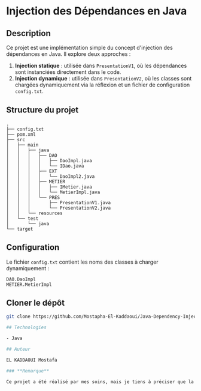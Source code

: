 # Injection des Dépendances en Java

## Description

Ce projet est une implémentation simple du concept d'injection des dépendances en Java. Il explore deux approches :

1. **Injection statique** : utilisée dans `PresentationV1`, où les dépendances sont instanciées directement dans le code.
2. **Injection dynamique** : utilisée dans `PresentationV2`, où les classes sont chargées dynamiquement via la réflexion et un fichier de configuration `config.txt`.

## Structure du projet

```
.
├── config.txt
├── pom.xml
├── src
│   ├── main
│   │   ├── java
│   │   │   ├── DAO
│   │   │   │   ├── DaoImpl.java
│   │   │   │   └── IDao.java
│   │   │   ├── EXT
│   │   │   │   └── DaoImpl2.java
│   │   │   ├── METIER
│   │   │   │   ├── IMetier.java
│   │   │   │   └── MetierImpl.java
│   │   │   └── PRES
│   │   │       ├── PresentationV1.java
│   │   │       └── PresentationV2.java
│   │   └── resources
│   └── test
│       └── java
└── target
```

## Configuration

Le fichier `config.txt` contient les noms des classes à charger dynamiquement :

```
DAO.DaoImpl
METIER.MetierImpl
```

## Cloner le dépôt
   ```bash
   git clone https://github.com/Mostapha-El-Kaddaoui/Java-Dependency-Injection-Static-Dynamic.git

## Technologies

- Java

## Auteur

EL KADDAOUI Mostafa

### **Remarque**

Ce projet a été réalisé par mes soins, mais je tiens à préciser que la structure de base et le concept ont été fournis par mon professeur, M.YOUSSFI Mohamed.
